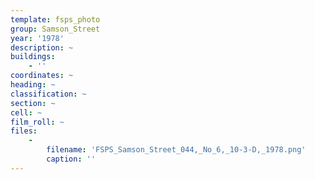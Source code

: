 ```yaml
---
template: fsps_photo
group: Samson_Street
year: '1978'
description: ~
buildings:
    - ''
coordinates: ~
heading: ~
classification: ~
section: ~
cell: ~
film_roll: ~
files:
    -
        filename: 'FSPS_Samson_Street_044,_No_6,_10-3-D,_1978.png'
        caption: ''
---
```

